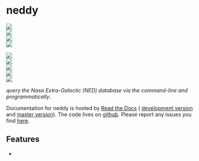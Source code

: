 # neddy

<!-- INFO BADGES -->  

[![](https://img.shields.io/pypi/pyversions/neddy)](https://pypi.org/project/neddy/)  
[![](https://img.shields.io/pypi/v/neddy)](https://pypi.org/project/neddy/)  
[![](https://img.shields.io/github/license/thespacedoctor/neddy)](https://github.com/thespacedoctor/neddy)  
[![](https://img.shields.io/pypi/dm/neddy)](https://pypi.org/project/neddy/)  

<!-- STATUS BADGES -->  

[![](http://167.71.135.11:8080/buildStatus/icon?job=neddy%2Fmaster&subject=build%20master)](http://167.71.135.11:8080/blue/organizations/jenkins/neddy/activity?branch=master)  
[![](http://167.71.135.11:8080/buildStatus/icon?job=neddy%2Fdevelop&subject=build%20dev)](http://167.71.135.11:8080/blue/organizations/jenkins/neddy/activity?branch=develop)  
[![](https://cdn.jsdelivr.net/gh/thespacedoctor/neddy@master/coverage.svg)](https://raw.githack.com/thespacedoctor/neddy/master/htmlcov/index.html)  
[![](https://readthedocs.org/projects/neddy/badge/?version=master)](https://neddy.readthedocs.io/en/master/)  
[![](https://img.shields.io/github/issues/thespacedoctor/neddy/type:%20bug?label=bug%20issues)](https://github.com/thespacedoctor/neddy/issues?q=is%3Aissue+is%3Aopen+label%3A%22type%3A+bug%22+)  

*query the Nasa Extra-Galactic (NED) database via the command-line and programmatically*.

Documentation for neddy is hosted by [Read the Docs](https://neddy.readthedocs.io/en/master/) (
[development version](https://neddy.readthedocs.io/en/develop/) and [master version](https://neddy.readthedocs.io/en/master/)). The code lives on [github](https://github.com/thespacedoctor/neddy). Please report any issues you find [here](https://github.com/thespacedoctor/neddy/issues).

## Features

* 




